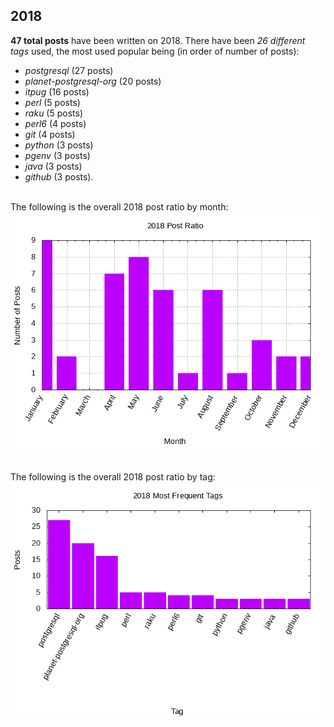## 2018 

**47 total posts** have been written on 2018.
There have been *26 different tags* used, the most
used popular being (in order of number of posts):
 
- *postgresql* (27 posts)  
- *planet-postgresql-org* (20 posts)  
- *itpug* (16 posts)  
- *perl* (5 posts)  
- *raku* (5 posts)  
- *perl6* (4 posts)  
- *git* (4 posts)  
- *python* (3 posts)  
- *pgenv* (3 posts)  
- *java* (3 posts)  
- *github* (3 posts).<br/>
<br/>
The following is the overall 2018 post ratio by month:
<br/>
    <center>
      <img src="/images/stats/2018-months.png" alt="2018 post ratio per month" />
    </center>
<br/>

<br/>
The following is the overall 2018 post ratio by tag:
<br/>
  <center>
    <img src="/images/stats/2018-tags.png" alt="2018 post ratio per tag" />
  </center>
<br/>
